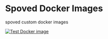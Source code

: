 # Spoved Docker Images

spoved custom docker images

[![Test Docker image](https://github.com/spoved/docker/actions/workflows/build.yml/badge.svg)](https://github.com/spoved/docker/actions/workflows/build.yml)

